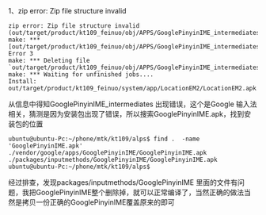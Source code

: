 



1、zip error: Zip file structure invalid 

```
zip error: Zip file structure invalid (out/target/product/kt109_feinuo/obj/APPS/GooglePinyinIME_intermediates/package.apk)
make: *** [out/target/product/kt109_feinuo/obj/APPS/GooglePinyinIME_intermediates/package.apk] Error 3
make: *** Deleting file `out/target/product/kt109_feinuo/obj/APPS/GooglePinyinIME_intermediates/package.apk'
make: *** Waiting for unfinished jobs....
Install: out/target/product/kt109_feinuo/system/app/LocationEM2/LocationEM2.apk

```
从信息中得知GooglePinyinIME_intermediates 出现错误，这个是Google 输入法相关，猜测是因为安装包出现了错误，所以搜索GooglePinyinIME.apk，找到安装包的位置
````
ubuntu@ubuntu-Pc:~/phone/mtk/kt109/alps$ find .  -name 'GooglePinyinIME.apk'
./vendor/google/apps/GooglePinyinIME/GooglePinyinIME.apk
./packages/inputmethods/GooglePinyinIME/GooglePinyinIME.apk
ubuntu@ubuntu-Pc:~/phone/mtk/kt109/alps$

````

经过排查，发现packages/inputmethods/GooglePinyinIME  里面的文件有问题，我把GooglePinyinIME整个删除掉，就可以正常编译了，当然正确的做法当然是拷贝一份正确的GooglePinyinIME覆盖原来的即可